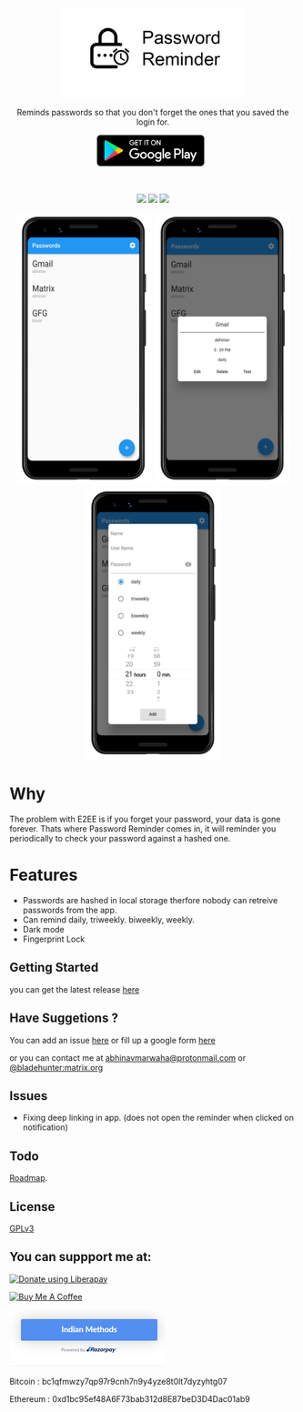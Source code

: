 <br>

<p align='center'>
<img height="158"  src="fastlane/metadata/android/en-US/images/featureGraphic.png"/>
</p>

<p align='center'>
Reminds passwords so that you don't forget the ones that you saved the login for.
</p>

<p align='center'>
    <a href='https://play.google.com/store/apps/details?id=com.abhinavmarwaha.passwordreminder'>
        <img  height="56"  alt='Get it on Google Play' style="padding-right:8px;" src='assets/get-it-on-play-store.png' />
    </a>
</p>

<br>

<p align='center'>
    <img src="https://img.shields.io/github/license/abhinavmarwaha/passwordreminder"/>
    <img src="https://img.shields.io/github/v/release/abhinavmarwaha/passwordreminder?include_prereleases"/>
    <a href="https://codemagic.io/apps/5f572d13e2db274f69c660d1/5f572d13e2db274f69c660d0/latest_build"><img src="https://api.codemagic.io/apps/5f572d13e2db274f69c660d1/5f572d13e2db274f69c660d0/status_badge.svg"/></a>
</p>

<p align='center'> 
    <img src="fastlane/metadata/android/en-US/images/phoneScreenshots/1.png" height=480px/>
    <img src="fastlane/metadata/android/en-US/images/phoneScreenshots/2.png" height=480px/>
    <img src="fastlane/metadata/android/en-US/images/phoneScreenshots/3.png" height=480px/> 
</p>


# Why

The problem with E2EE is if you forget your password, your data is gone forever. Thats where Password Reminder comes in, it will reminder you periodically to check your password against a hashed one.

# Features

* Passwords are hashed in local storage therfore nobody can retreive passwords from the app.
* Can remind daily, triweekly. biweekly, weekly.
* Dark mode
* Fingerprint Lock

## Getting Started

you can get the latest release [here](https://github.com/abhinavmarwaha/passwordreminder/releases)

## Have Suggetions ?

You can add an issue [here](https://github.com/abhinavmarwaha/passwordreminder/issues) or fill up a google form [here](https://forms.gle/2Z9JiPAFSqsuu4zg6)

or you can contact me at abhinavmarwaha@protonmail.com or [@bladehunter:matrix.org](https://matrix.to/#/@bladehunter:matrix.org)

## Issues

* Fixing deep linking in app. (does not open the reminder when clicked on notification)

## Todo

[Roadmap](https://github.com/abhinavmarwaha/passwordreminder/projects/2).

## License

[GPLv3](https://www.gnu.org/licenses/gpl-3.0.en.html)

## You can suppport me at:

<noscript><a href="https://liberapay.com/abhinavmarwaha/donate"><img alt="Donate using Liberapay" src="https://liberapay.com/assets/widgets/donate.svg"></a></noscript><a href="https://www.buymeacoffee.com/abhinavmarwaha" target="_blank">
  
<img src="https://cdn.buymeacoffee.com/buttons/default-orange.png" alt="Buy Me A Coffee" height="41" width="174">

</a><a href="https://rzp.io/l/abhinavmarwaha"><img src="/assets/rzrpay.png" alt="Pay through Indian Methods"></img></a>

Bitcoin : bc1qfmwzy7qp97r9cnh7n9y4yze8t0lt7dyzyhtg07

Ethereum : 0xd1bc95ef48A6F73bab312d8E87beD3D4Dac01ab9
